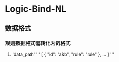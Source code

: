 # Logic-Bind-NL

## 数据格式

### 规则数据格式需转化为的格式
1. 'data_path'
'''
[
    {
        "id": "a&b",
        "rule": "rule"
    },
    ...
]
'''
